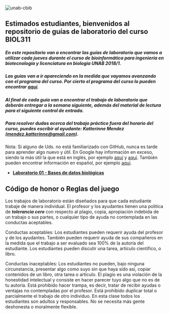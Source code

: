 ![unab-cbib](https://github.com/bioinf-biotec/labs_bioinf/blob/master/images/unabcbibhorizontal.png?raw=true)

## Estimados estudiantes, bienvenidos al repositorio de guías de laboratorio del curso BIOL311

##### En este repositorio van a encontrar las guías de laboratorio que vamos a utilizar cada jueves durante el curso de bioinformática para ingeniería en biotecnología y licenciatura en biología UNAB 2018/1.
##### Las guías van a ir apareciendo en la medida que vayamos avanzando con el programa del curso. Por cierto el programa del curso lo pueden encontrar [aquí](https://github.com/bioinf-biotec/clases_bioinf/raw/master/BIOL311%20BIOT_BIOL_Syllabus_FINAL.pdf).
##### Al final de cada guía van a encontrar el trabajo de laboratorio que deberán entregar a la semana siguiente, además del material de lectura para el siguiente control de entrada.
##### Para resolver dudas acerca del trabajo práctico fuera del horario del curso, puedes escribir al ayudante: Katterinne Mendez (mendez.katterinne@gmail.com).

Nota: Si alguno de Uds. no está familiarizado con GitHub, nunca es tarde para aprender algo nuevo y útil. En Google hay información en exceso, siendo la más útil la que está en inglés, por ejemplo [aquí](https://guides.github.com) y [aquí](http://rogerdudler.github.io/git-guide/). También pueden encontrar información en español, por ejemplo [aquí](http://conociendogithub.readthedocs.org/en/latest/data/dinamica-de-uso/).

- **[Laboratorio 01 - Bases de datos biológicas](https://github.com/bioinf-biotec/labs_bioinf/blob/master/lab01.md)**


## Código de honor o Reglas del juego

Los trabajos de laboratorio están diseñados para que cada estudiante trabaje de manera individual. El profesor y los ayudantes tienen una politica de ***tolerancia cero*** con respecto al plagio, copia, apropiación indebida de un trabajo o sus partes, o cualquier tipo de ayuda no contemplada en las conductas aceptables.

Conductas aceptables: Los estudiantes pueden requerir ayuda del profesor y de los ayudantes. También pueden requerir ayuda de sus compañeros en la medida que el trabajo a ser evaluado sea 100% de la autoría del estudiante. Los estudiantes pueden discutir una tarea, artículo científico, o libro.

Conductas inaceptables: Los estudiantes no pueden, bajo ninguna circunstancia, presentar algo como suyo sin que haya sido así, copiar contenidos de un libro, otra tarea o artículo. El plagio es una violación de la honestidad intelectual y consiste en hacer parecer tuyo algo que no es de tu autoría. Está prohibido hacer trampa, es decir, tratar de recibir ayudas o ventajas no contempladas por el profesor. Está prohibido duplicar total o parcialmente el trabajo de otro individuo. En esta clase todos los estudiantes son adultos y responsables. No se necesita más gente deshonesta o moralmente flexible.
